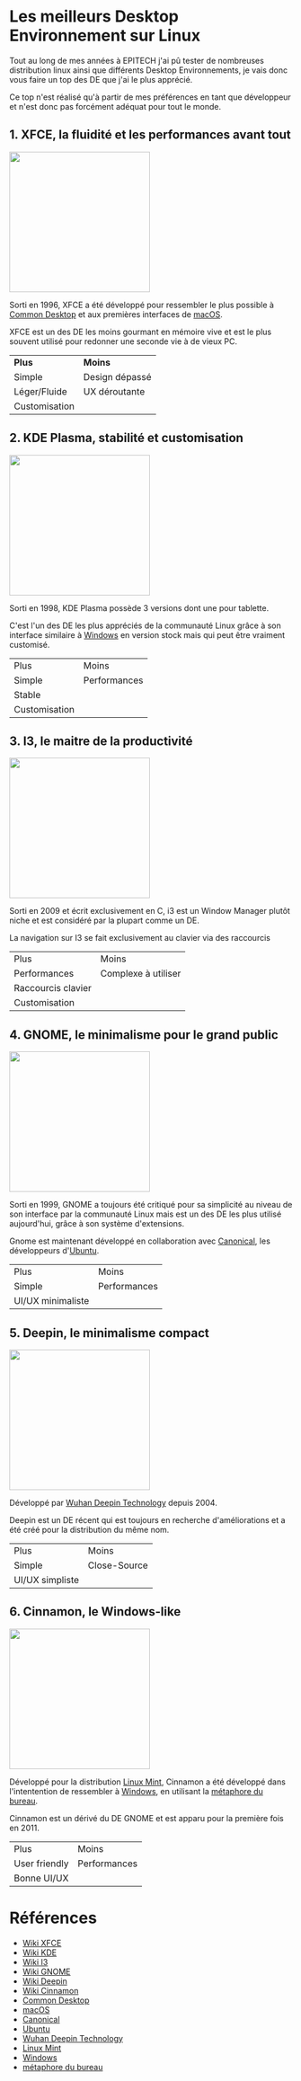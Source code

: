 # Les meilleurs Desktop Environnement sur Linux

Tout au long de mes années à EPITECH j'ai pû tester de nombreuses distribution linux ainsi
que différents Desktop Environnements, je vais donc vous faire un top des DE que j'ai le
plus apprécié.

Ce top n'est réalisé qu'à partir de mes préférences en tant que développeur et n'est donc
pas forcément adéquat pour tout le monde.


## 1. XFCE, la fluidité et les performances avant tout

<img src="https://upload.wikimedia.org/wikipedia/commons/5/5b/Xfce_logo.svg" width=250 height=250/>

Sorti en 1996, XFCE a été développé pour ressembler le plus possible à [Common Desktop](https://en.wikipedia.org/wiki/Common_Desktop_Environment) et aux
premières interfaces de [macOS](https://www.apple.com/macos/monterey/).

XFCE est un des DE les moins gourmant en mémoire vive et est le
plus souvent utilisé pour redonner une seconde vie à de vieux PC.


<table>
  <tr>
    <td>
      <b>Plus</b>
    </td>
    <td>
      <b>
        Moins
      </b>
    </td>
  </tr>
  <tr>
    <td>Simple</td>
    <td>Design dépassé</td>
  </tr>
  <tr>
    <td>Léger/Fluide</td>
    <td>UX déroutante</td>
  </tr>
  <tr>
    <td>Customisation</td>
    <td></td>
  </tr>
</table>

## 2. KDE Plasma, stabilité et customisation

<img src="https://upload.wikimedia.org/wikipedia/commons/8/8d/KDE_logo.svg" width=250 height=250/>

Sorti en 1998, KDE Plasma possède 3 versions dont une pour tablette.

C'est l'un des DE les plus appréciés de la communauté Linux grâce à son interface similaire à
[Windows](https://www.microsoft.com/en-us/windows/windows-11) en version stock mais qui peut être vraiment customisé.


<table>
  </tr>
    <td>Plus</td>
    <td>Moins</td>
  </tr>
  <tr>
    <td>Simple</td>
    <td>Performances</td>
  </tr>
  <tr>
    <td>Stable</td>
    <td></td>
  </tr>
  <tr>
    <td>Customisation</td>
    <td></td>
  </tr>
</table>

## 3. I3, le maitre de la productivité

<img src="https://upload.wikimedia.org/wikipedia/commons/2/27/I3_window_manager_logo.svg" width=250 height=250/>

Sorti en 2009 et écrit exclusivement en C, i3 est un Window Manager plutôt niche et est considéré par la plupart comme un DE.

La navigation sur I3 se fait exclusivement au clavier via des raccourcis


<table>
  <tr>
    <td>Plus</td>
    <td>Moins</td>
  </tr>
  <tr>
    <td>Performances</td>
    <td>Complexe à utiliser</td>
  </tr>
  <tr>
    <td>Raccourcis clavier</td>
    <td></td>
  </tr>
  <tr>
    <td>Customisation</td>
    <td></td>
  </tr>
</table>

## 4. GNOME, le minimalisme pour le grand public

<img src="https://upload.wikimedia.org/wikipedia/commons/6/68/Gnomelogo.svg" width=250 height=250/>

Sorti en 1999, GNOME a toujours été critiqué pour sa simplicité au niveau de son interface par
la communauté Linux mais est un des DE les plus utilisé aujourd'hui, grâce à son système d'extensions.

Gnome est maintenant développé en collaboration avec [Canonical](https://canonical.com/), les développeurs d'[Ubuntu](https://ubuntu.com/).


<table>
  <tr>
    <td>Plus</td>
    <td>Moins</td>
  </tr>
  <tr>
    <td>Simple</td>
    <td>Performances</td>
  </tr>
  <tr>
    <td>UI/UX minimaliste</td>
    <td></td>
  </tr>
</table>

## 5. Deepin, le minimalisme compact

<img src="https://upload.wikimedia.org/wikipedia/commons/f/f5/Deepin_logo.svg" width=250 height=250/>

Développé par [Wuhan Deepin Technology](https://www.deepin.org/en/aboutus/) depuis 2004.

Deepin est un DE récent qui est toujours en recherche d'améliorations et a été créé pour la distribution du même nom.


<table>
  <tr>
    <td>Plus</td>
    <td>Moins</td>
  </tr>
  <tr>
    <td>Simple</td>
    <td>Close-Source</td>
  </tr>
  <tr>
    <td>UI/UX simpliste</td>
    <td></td>
  </tr>
</table>


## 6. Cinnamon, le Windows-like

<img src="https://upload.wikimedia.org/wikipedia/commons/5/5a/Cinnamon-logo.svg" width=250 height=250/>


Développé pour la distribution [Linux Mint](https://linuxmint.com/), Cinnamon a été développé dans l'intentention de ressembler
à [Windows](https://www.microsoft.com/en-us/windows/windows-11), en utilisant la [métaphore du bureau](https://fr.wikipedia.org/wiki/Environnement_de_bureau#M%C3%A9taphore_du_bureau).

Cinnamon est un dérivé du DE GNOME et est apparu pour la première fois en 2011.

<table>
  <tr>
    <td>Plus</td>
    <td>Moins</td>
  </tr>
  <tr>
    <td>User friendly</td>
    <td>Performances</td>
  </tr>
  <tr>
    <td>Bonne UI/UX</td>
    <td></td>
  </tr>
</table>

# Références

- [Wiki XFCE](https://en.wikipedia.org/wiki/Xfce) 
- [Wiki KDE](https://en.wikipedia.org/wiki/KDE) 
- [Wiki I3](https://en.wikipedia.org/wiki/I3_(window_manager)) 
- [Wiki GNOME](https://en.wikipedia.org/wiki/GNOME) 
- [Wiki Deepin](https://en.wikipedia.org/wiki/Deepin) 
- [Wiki Cinnamon](https://en.wikipedia.org/wiki/Cinnamon_(desktop_environment))
- [Common Desktop](https://en.wikipedia.org/wiki/Common_Desktop_Environment)
- [macOS](https://www.apple.com/macos/monterey/)
- [Canonical](https://canonical.com/)
- [Ubuntu](https://ubuntu.com/)
- [Wuhan Deepin Technology](https://www.deepin.org/en/aboutus/)
- [Linux Mint](https://linuxmint.com/)
- [Windows](https://www.microsoft.com/en-us/windows/windows-11)
- [métaphore du bureau](https://fr.wikipedia.org/wiki/Environnement_de_bureau#M%C3%A9taphore_du_bureau)